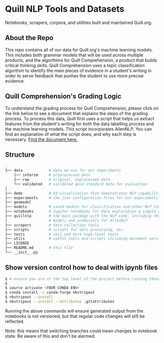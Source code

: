 # Quill NLP Tools and Datasets
Notebooks, scrapers, corpora, and utilities built and maintained Quill.org.

## About the Repo
This repo contains all of our data for Quill.org's machine learning models. This includes both grammar models that will be used across multiple products, and the algorthims for Quill Comprehension, a product that builds critical thinking skills. Quill Comprehension uses a topic classification algorthim to identify the main pieces of evidence in a student's writing in order to serve feedback that pushes the student to use more precise evidence. 


## Quill Comprehension's Grading Logic
To understand the grading process for Quill Comprehension, please click on the link below to see a document that explains the steps of the grading process. To process this data, Quill first uses a script that helps us extract features from the student's writing for both the data labelling process and the machine learning models. This script incorporates AllenNLP. You can find an explanation of what the script does, and why each step is necessary. [Find the document here.](https://www.notion.so/Quill-Comprehension-Grading-Logic-395e3ba566484790a9187ddeb7cdfc6a#e34312ec6830435ba5e1c5b70737898e)


## Structure

```bash
.
├── data            # data we use for our experiments
    ├── interim     # preprocessed data
    ├── raw         # original, unprocessed data
    └── validated   # validated gold standard data for evaluation
│    
├── demo            # D3 visualization that demonstrates NLP capabilities
├── experiments     # the json configuration files for our experiments
├── genmodel
├── models          # saved models for classification and other NLP tasks
├── notebooks       # Jupyter notebooks for data exploration & simple experiments
├── quillnlp        # the main package with the NLP code, including the dataset readers,
│                   # models and predictors for AllenNLP
├── scrapers        # data collection tools
├── scripts         # scripts for data processing, etc.
├── tests           # unit and more high-level tests
├── utils           # useful tools and scripts including document parsing
├── LICENSE
├── README.md       # this file
└── __init__.py
```

## Show version control how to deal with ipynb files

```bash
$ # ensure you are in the top level of the project before running these commands
$
$ source activate <YOUR CONDA ENV>
$ conda install -c conda-forge nbstripout
$ nbstripout --install
$ nbstripout --install --attributes .gitattributes
```

Running the above commands will ensure generated output from the notebooks is
not versioned, but that regular code changes will still be reflected.

Note: this means that switching branches could mean changes to notebook state.
Be aware of this and don't be alarmed.

